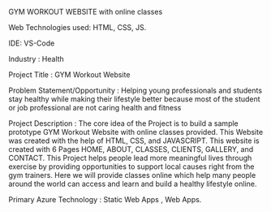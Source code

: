 GYM WORKOUT WEBSITE with online classes

Web Technologies used: HTML, CSS, JS.

IDE: VS-Code

Industry : Health

Project Title : GYM Workout Website

Problem Statement/Opportunity : Helping young professionals and students stay healthy while making their lifestyle better because most of the student or job professional are not caring health and fitness

Project Description :
The core idea of the Project is to build a sample prototype GYM Workout Website with online classes provided. This Website was created with the help of HTML, CSS, and JAVASCRIPT. This website is created with 6 Pages HOME, ABOUT, CLASSES, CLIENTS, GALLERY, and CONTACT. This Project helps people lead more meaningful lives through exercise by providing opportunities to support local causes right from the gym trainers.
Here we will provide classes online which help many people around the world can access and learn and build a healthy lifestyle online.

Primary Azure Technology : Static Web Apps , Web Apps.

